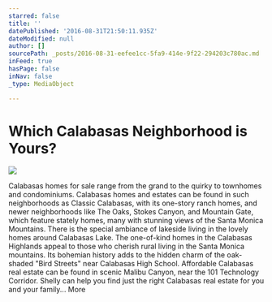 ```yaml
---
starred: false
title: ''
datePublished: '2016-08-31T21:50:11.935Z'
dateModified: null
author: []
sourcePath: _posts/2016-08-31-eefee1cc-5fa9-414e-9f22-294203c780ac.md
inFeed: true
hasPage: false
inNav: false
_type: MediaObject

---
```

# Which Calabasas Neighborhood is Yours?
![](https://the-grid-user-content.s3-us-west-2.amazonaws.com/cb35722a-ab81-4586-bb02-4b34a2259164.jpg)

Calabasas homes for sale range from the grand to the quirky to townhomes and condominiums. Calabasas homes and estates can be found in such neighborhoods as Classic Calabasas, with its one-story ranch homes, and newer neighborhoods like The Oaks, Stokes Canyon, and Mountain Gate, which feature stately homes, many with stunning views of the Santa Monica Mountains. There is the special ambiance of lakeside living in the lovely homes around Calabasas Lake. The one-of-kind homes in the Calabasas Highlands appeal to those who cherish rural living in the Santa Monica mountains. Its bohemian history adds to the hidden charm of the oak-shaded "Bird Streets" near Calabasas High School. Affordable Calabasas real estate can be found in scenic Malibu Canyon, near the 101 Technology Corridor. Shelly can help you find just the right Calabasas real estate for you and your family... More
